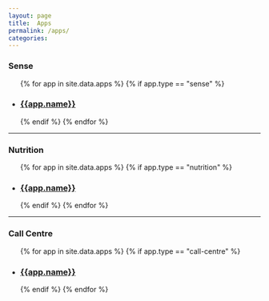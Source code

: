 ```yaml
---
layout: page
title:  Apps
permalink: /apps/
categories: 
---
```


### Sense

<ul>
  {% for app in site.data.apps %}
  {% if app.type == "sense" %}
  <li><h3><a href="{{app.path}}">{{app.name}}</a></h3></li>
  {% endif %}
  {% endfor %}
</ul>

---

### Nutrition

<ul>
  {% for app in site.data.apps %}
  {% if app.type == "nutrition" %}
  <li><h3><a href="{{app.path}}">{{app.name}}</a></h3></li>
  {% endif %}
  {% endfor %}
</ul>

---

### Call Centre

<ul>
  {% for app in site.data.apps %}
  {% if app.type == "call-centre" %}
  <li><h3><a href="{{app.path}}">{{app.name}}</a></h3></li>
  {% endif %}
  {% endfor %}
</ul>